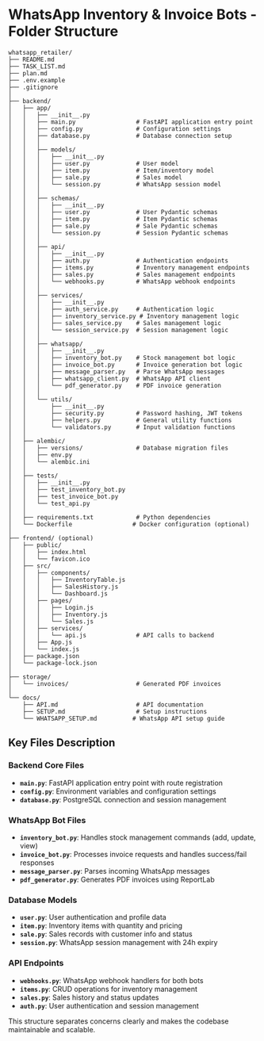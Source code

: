 # WhatsApp Inventory & Invoice Bots - Folder Structure

```
whatsapp_retailer/
├── README.md
├── TASK_LIST.md
├── plan.md
├── .env.example
├── .gitignore
│
├── backend/
│   ├── app/
│   │   ├── __init__.py
│   │   ├── main.py                 # FastAPI application entry point
│   │   ├── config.py               # Configuration settings
│   │   ├── database.py             # Database connection setup
│   │   │
│   │   ├── models/
│   │   │   ├── __init__.py
│   │   │   ├── user.py             # User model
│   │   │   ├── item.py             # Item/inventory model
│   │   │   ├── sale.py             # Sales model
│   │   │   └── session.py          # WhatsApp session model
│   │   │
│   │   ├── schemas/
│   │   │   ├── __init__.py
│   │   │   ├── user.py             # User Pydantic schemas
│   │   │   ├── item.py             # Item Pydantic schemas
│   │   │   ├── sale.py             # Sale Pydantic schemas
│   │   │   └── session.py          # Session Pydantic schemas
│   │   │
│   │   ├── api/
│   │   │   ├── __init__.py
│   │   │   ├── auth.py             # Authentication endpoints
│   │   │   ├── items.py            # Inventory management endpoints
│   │   │   ├── sales.py            # Sales management endpoints
│   │   │   └── webhooks.py         # WhatsApp webhook endpoints
│   │   │
│   │   ├── services/
│   │   │   ├── __init__.py
│   │   │   ├── auth_service.py     # Authentication logic
│   │   │   ├── inventory_service.py # Inventory management logic
│   │   │   ├── sales_service.py    # Sales management logic
│   │   │   └── session_service.py  # Session management logic
│   │   │
│   │   ├── whatsapp/
│   │   │   ├── __init__.py
│   │   │   ├── inventory_bot.py    # Stock management bot logic
│   │   │   ├── invoice_bot.py      # Invoice generation bot logic
│   │   │   ├── message_parser.py   # Parse WhatsApp messages
│   │   │   ├── whatsapp_client.py  # WhatsApp API client
│   │   │   └── pdf_generator.py    # PDF invoice generation
│   │   │
│   │   └── utils/
│   │       ├── __init__.py
│   │       ├── security.py         # Password hashing, JWT tokens
│   │       ├── helpers.py          # General utility functions
│   │       └── validators.py       # Input validation functions
│   │
│   ├── alembic/
│   │   ├── versions/               # Database migration files
│   │   ├── env.py
│   │   └── alembic.ini
│   │
│   ├── tests/
│   │   ├── __init__.py
│   │   ├── test_inventory_bot.py
│   │   ├── test_invoice_bot.py
│   │   └── test_api.py
│   │
│   ├── requirements.txt            # Python dependencies
│   └── Dockerfile                 # Docker configuration (optional)
│
├── frontend/ (optional)
│   ├── public/
│   │   ├── index.html
│   │   └── favicon.ico
│   ├── src/
│   │   ├── components/
│   │   │   ├── InventoryTable.js
│   │   │   ├── SalesHistory.js
│   │   │   └── Dashboard.js
│   │   ├── pages/
│   │   │   ├── Login.js
│   │   │   ├── Inventory.js
│   │   │   └── Sales.js
│   │   ├── services/
│   │   │   └── api.js              # API calls to backend
│   │   ├── App.js
│   │   └── index.js
│   ├── package.json
│   └── package-lock.json
│
├── storage/
│   └── invoices/                   # Generated PDF invoices
│
└── docs/
    ├── API.md                      # API documentation
    ├── SETUP.md                    # Setup instructions
    └── WHATSAPP_SETUP.md          # WhatsApp API setup guide
```

## Key Files Description

### Backend Core Files
- **`main.py`**: FastAPI application entry point with route registration
- **`config.py`**: Environment variables and configuration settings
- **`database.py`**: PostgreSQL connection and session management

### WhatsApp Bot Files
- **`inventory_bot.py`**: Handles stock management commands (add, update, view)
- **`invoice_bot.py`**: Processes invoice requests and handles success/fail responses
- **`message_parser.py`**: Parses incoming WhatsApp messages
- **`pdf_generator.py`**: Generates PDF invoices using ReportLab

### Database Models
- **`user.py`**: User authentication and profile data
- **`item.py`**: Inventory items with quantity and pricing
- **`sale.py`**: Sales records with customer info and status
- **`session.py`**: WhatsApp session management with 24h expiry

### API Endpoints
- **`webhooks.py`**: WhatsApp webhook handlers for both bots
- **`items.py`**: CRUD operations for inventory management
- **`sales.py`**: Sales history and status updates
- **`auth.py`**: User authentication and session management

This structure separates concerns clearly and makes the codebase maintainable and scalable.
